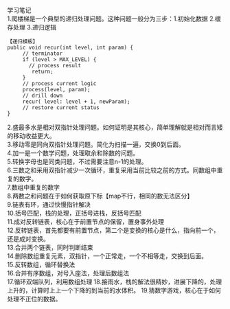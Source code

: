 学习笔记  
1.爬楼梯是一个典型的递归处理问题。这种问题一般分为三步：1.初始化数据 2.缓存处理 3.递归逻辑  
```
【递归模板】
public void recur(int level, int param) {
     // terminator
     if (level > MAX_LEVEL) {
       // process result
        return; 
     }
     // process current logic
     process(level, param);
     // drill down
     recur( level: level + 1, newParam);
     // restore current status
}
```
2.盛最多水是相对双指针处理问题。如何证明是其核心，简单理解就是相对而言矮的移动收益更大。    
3.移动零是同向双指针处理问题。简化为扫描一遍，交换0到后面。    
4.加一是一个数学问题，处理取余和除数的问题。  
5.转换字母也是同类问题，不过需要注意n-1的处理。  
6.三数之和采用双指针减少一次循环，重复采用当前比较之前的方式。同数组中重复的数字。  
7.数组中重复的数字  
8.两数之和问题在于如何获取原下标【map不行，相同的数无法区分】  
9.链表有环，通过快慢指针解决  
10.括号匹配，栈的处理，正括号进栈，反括号匹配  
11.成对反转链表，核心在于前置节点的保留，置身事外处理  
12.反转链表，首先都要有前置节点，第二个是变换的核心是什么，指向前一个，还是成对变换。  
13.合并两个链表，同时判断结束  
14.删除数组重复元素，双指针，一个正常走，一个不相等走，交换到后面。  
15.反转数组，循环替换法    
16.合并有序数组，对号入座法，处理后数组法  
17.循环双端队列，利用数组处理
18.接雨水，栈的解法很精妙，进展下降的，处理上升的，计算时上上一个下降的到当前的水体积。
19.猜数字游戏，核心在于如何处理不正位的数据。


